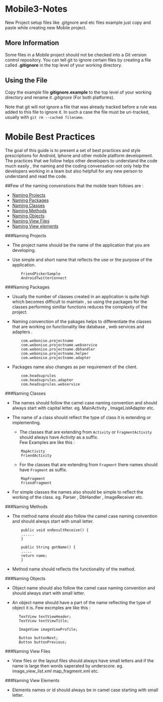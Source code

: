 # Mobile3-Notes

New Project setup files like .gitgnore and etc files example just copy and paste while creating new Mobile project.


## More Information

Some files in a Mobile project should not be checked into a Git version control repository. You can tell git to ignore certain files by creating a file called **.gitignore** in the top level of your working directory.

## Using the File

Copy the example file **gitignore.example** to the top level of your working directory and rename it *.gitignore* (For both platforms).

Note that git will not ignore a file that was already tracked before a rule was added to this file to ignore it. In such a case the file must be un-tracked, usually with `git rm --cached filename`.


# Mobile Best Practices


The goal of this guide is to present a set of best practices and style prescriptions for Android, Iphone and other mobile platform development. The practices that we follow helps other developers to understand the code much easily , the naming and the coding convensation not only help the developers working in a team but also helpfull for any new person to understand and read the code.

##Few of the naming convenstions that the mobile team follows are : 
* [Naming Projects](#naming-projects)
* [Naming Packages](#naming-packages)
* [Naming Classes](#naming-classes)
* [Naming Methods](#naming-methods)
* [Naming Objects](#naming-Objects)
* [Naming View Files](#naming-view-files)
* [Naming View elements](#naming-view-elements)

###Naming Projects

* The project name should be the name of the application that you are developing.
* Use simple and short name that reflects the use or the purpose of the application.
	
	```Android
		FriendPickerSample
		AndroidTwitterConnect
	```

###Naming Packages

* Usually the number of classes created in an application is quite high which becomes difficult to maintain , so using the packages for the classes performing simillar functions reduces the complexity of the project.
* Naming convenction of the pakages helps to differentiate the classes that are working on functionality like database , web services and adapters .
	
	```Android
		com.webonise.projectname
		com.webonise.projectname.webservice
		com.webonise.projectname.dbhandler	
		com.webonise.projectname.helper
		com.webonise.projectname.adapter	
	```
* Packages name also changes as per requirement of the client.
	
	```Android
		com.headsuprules
		com.headsuprules.adapter
		com.headsuprules.webservice
	```	 
###Naming Classes

* The names should follow the camel case naming convention and should always start with capital letter.
	eg. MainActivity , ImageListAdapter etc.

* The name of a class should reflect the type of class it is extending or implementing.

	* The classes that are extending from `Activity` or `FragmentActivity` should always have *Activity* as a suffix.  
		Few Examples are like this :

	```Android
		MapActivity
		FriendActivity			
	```

	* For the classes that are extending from `Fragment` there names should have `Fragment` as suffix.
	
	```Android
		MapFragment
		FriendFragment			
	```
* For simple classes the names also should be simple to reflect the working of the class.
	eg. Parser , DbHandler , ImageReceiver etc. 

###Naming Methods
* The method name should also follow the camel case naming convention and should always start with small letter.

	```Android
		public void onResultReceive() {
		......
		}
	```

	```Android
		public String getName() {
		.....		
		return name;
		}
	```
* Method name should reflects the functionality of the method.

###Naming Objects

* Object name should also follow the camel case naming convention and should always start with small letter.

* An object name should have a part of the name reflecting the type of object it is.
	Few excmples are like this : 
	
	 ```Android
		TextView textViewHeader;
		TextView textViewTitle;
		
		ImageView imageViewProfile;
		
		Button buttonNext;
		Button buttonPrevious;
	```
###Naming View Files

* View files or the layout files should always have small letters and if the name is large then words saperated by underscore.
	eg. 	image_view_list.xml 
		map_fragment.xml etc.

###Naming View Elements

* Elements names or id should always be in camel case starting with small letter.



